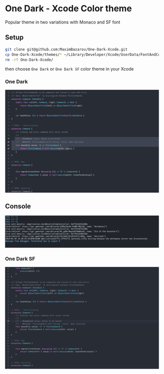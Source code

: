 # One Dark - Xcode Color theme

Popular theme in two variations with Monaco and SF font

## Setup
```sh
git clone git@github.com:MaximBazarov/One-Dark-Xcode.git
cp One-Dark-Xcode/themes/* ~/Library/Developer/Xcode/UserData/FontAndColorThemes/
rm -rf One-Dark-Xcode/

```

then choose `One Dark` or `One Dark SF` color theme in your Xcode


### One Dark
![Code Screenshot](https://github.com/MaximBazarov/One-Dark-Xcode/blob/master/ss/code.png)

## Console
![Code Screenshot](https://github.com/MaximBazarov/One-Dark-Xcode/blob/master/ss/console.png)

### One Dark SF
![Code Screenshot](https://github.com/MaximBazarov/One-Dark-Xcode/blob/master/ss/code-sf.png)
